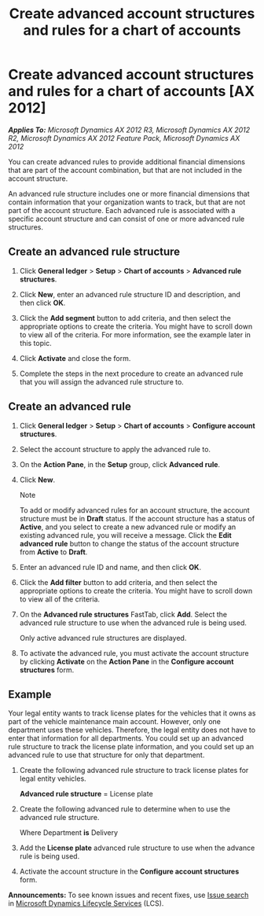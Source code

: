 ﻿---
title: Create advanced account structures and rules for a chart of accounts
TOCTitle: Create advanced account structures and rules for a chart of accounts
ms:assetid: 020dc70a-9020-4cfe-82ad-861c74dc1e16
ms:mtpsurl: https://technet.microsoft.com/en-us/library/Hh242096(v=AX.60)
ms:contentKeyID: 36055924
ms.date: 04/18/2014
mtps_version: v=AX.60
f1_keywords:
- advanced rules
- advanced structures
- create advanced account rules
- create advanced account strucctures
- create advanced rules
- create advanced structures
---

# Create advanced account structures and rules for a chart of accounts [AX 2012]


_**Applies To:** Microsoft Dynamics AX 2012 R3, Microsoft Dynamics AX 2012 R2, Microsoft Dynamics AX 2012 Feature Pack, Microsoft Dynamics AX 2012_

You can create advanced rules to provide additional financial dimensions that are part of the account combination, but that are not included in the account structure.

An advanced rule structure includes one or more financial dimensions that contain information that your organization wants to track, but that are not part of the account structure. Each advanced rule is associated with a specific account structure and can consist of one or more advanced rule structures.

## Create an advanced rule structure

1.  Click **General ledger** \> **Setup** \> **Chart of accounts** \> **Advanced rule structures**.

2.  Click **New**, enter an advanced rule structure ID and description, and then click **OK**.

3.  Click the **Add segment** button to add criteria, and then select the appropriate options to create the criteria. You might have to scroll down to view all of the criteria. For more information, see the example later in this topic.

4.  Click **Activate** and close the form.

5.  Complete the steps in the next procedure to create an advanced rule that you will assign the advanced rule structure to.

## Create an advanced rule

1.  Click **General ledger** \> **Setup** \> **Chart of accounts** \> **Configure account structures**.

2.  Select the account structure to apply the advanced rule to.

3.  On the **Action Pane**, in the **Setup** group, click **Advanced rule**.

4.  Click **New**.
    

    > [!NOTE]
    > <P>To add or modify advanced rules for an account structure, the account structure must be in <STRONG>Draft</STRONG> status. If the account structure has a status of <STRONG>Active</STRONG>, and you select to create a new advanced rule or modify an existing advanced rule, you will receive a message. Click the <STRONG>Edit advanced rule</STRONG> button to change the status of the account structure from <STRONG>Active</STRONG> to <STRONG>Draft</STRONG>.</P>



5.  Enter an advanced rule ID and name, and then click **OK**.

6.  Click the **Add filter** button to add criteria, and then select the appropriate options to create the criteria. You might have to scroll down to view all of the criteria.

7.  On the **Advanced rule structures** FastTab, click **Add**. Select the advanced rule structure to use when the advanced rule is being used.
    
    Only active advanced rule structures are displayed.

8.  To activate the advanced rule, you must activate the account structure by clicking **Activate** on the **Action Pane** in the **Configure account structures** form.

## Example

Your legal entity wants to track license plates for the vehicles that it owns as part of the vehicle maintenance main account. However, only one department uses these vehicles. Therefore, the legal entity does not have to enter that information for all departments. You could set up an advanced rule structure to track the license plate information, and you could set up an advanced rule to use that structure for only that department.

1.  Create the following advanced rule structure to track license plates for legal entity vehicles.
    
    **Advanced rule structure** = License plate

2.  Create the following advanced rule to determine when to use the advanced rule structure.
    
    Where Department **is** Delivery

3.  Add the **License plate** advanced rule structure to use when the advance rule is being used.

4.  Activate the account structure in the **Configure account structures** form.

  
**Announcements:** To see known issues and recent fixes, use [Issue search](http://go.microsoft.com/fwlink/?linkid=389258) in [Microsoft Dynamics Lifecycle Services](http://go.microsoft.com/fwlink/?linkid=306505) (LCS).

